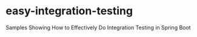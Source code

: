 # easy-integration-testing
Samples Showing How to Effectively Do Integration Testing in Spring Boot 

